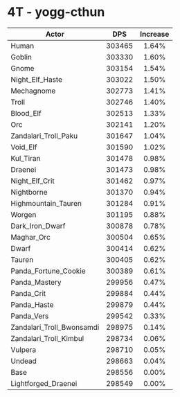 # 4T - yogg-cthun
| Actor | DPS | Increase |
|---|:---:|:---:|
|Human|303465|1.64%|
|Goblin|303330|1.60%|
|Gnome|303154|1.54%|
|Night_Elf_Haste|303022|1.50%|
|Mechagnome|302773|1.41%|
|Troll|302746|1.40%|
|Blood_Elf|302513|1.33%|
|Orc|302141|1.20%|
|Zandalari_Troll_Paku|301647|1.04%|
|Void_Elf|301590|1.02%|
|Kul_Tiran|301478|0.98%|
|Draenei|301473|0.98%|
|Night_Elf_Crit|301462|0.97%|
|Nightborne|301370|0.94%|
|Highmountain_Tauren|301284|0.91%|
|Worgen|301195|0.88%|
|Dark_Iron_Dwarf|300878|0.78%|
|Maghar_Orc|300504|0.65%|
|Dwarf|300414|0.62%|
|Tauren|300405|0.62%|
|Panda_Fortune_Cookie|300389|0.61%|
|Panda_Mastery|299956|0.47%|
|Panda_Crit|299884|0.44%|
|Panda_Haste|299879|0.44%|
|Panda_Vers|299542|0.33%|
|Zandalari_Troll_Bwonsamdi|298975|0.14%|
|Zandalari_Troll_Kimbul|298734|0.06%|
|Vulpera|298710|0.05%|
|Undead|298663|0.04%|
|Base|298556|0.00%|
|Lightforged_Draenei|298549|0.00%|

